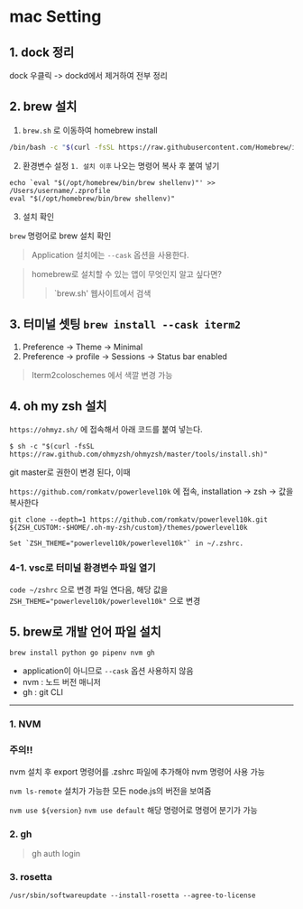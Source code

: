 # mac Setting

## **1. dock 정리**

dock 우클릭 -> dockd에서 제거하여 전부 정리

## **2. brew 설치**

1. `brew.sh` 로 이동하여 homebrew install



```sh
/bin/bash -c "$(curl -fsSL https://raw.githubusercontent.com/Homebrew/install/HEAD/install.sh)"
```

2. 환경변수 설정
`1. 설치 이후` 나오는 명령어 복사 후 붙여 넣기

```
echo `eval "$(/opt/homebrew/bin/brew shellenv)"' >> /Users/username/.zprofile
eval "$(/opt/homebrew/bin/brew shellenv)"
```

3. 설치 확인

`brew` 명령어로 brew 설치 확인


> Application 설치에는 `--cask` 옵션을 사용한다.

> homebrew로 설치할 수 있는 앱이 무엇인지 알고 싶다면?
>> `brew.sh' 웹사이트에서 검색


## **3. 터미널 셋팅 `brew install --cask iterm2`**

1. Preference -> Theme -> Minimal
2. Preference -> profile -> Sessions -> Status bar enabled

> Iterm2coloschemes 에서 색깔 변경 가능
 

## **4. oh my zsh 설치**


`https://ohmyz.sh/` 에 접속해서 아래 코드를 붙여 넣는다.
```
$ sh -c "$(curl -fsSL https://raw.github.com/ohmyzsh/ohmyzsh/master/tools/install.sh)"
```

git master로 권한이 변경 된다, 이때

`https://github.com/romkatv/powerlevel10k` 에 접속,
installation -> zsh -> 값을 복사한다


```
git clone --depth=1 https://github.com/romkatv/powerlevel10k.git ${ZSH_CUSTOM:-$HOME/.oh-my-zsh/custom}/themes/powerlevel10k
```

```
Set `ZSH_THEME="powerlevel10k/powerlevel10k"` in ~/.zshrc.
```

### 4-1. vsc로 터미널 환경변수 파일 열기

`code ~/zshrc` 으로 변경 파일 연다음,
해당 값을 `ZSH_THEME="powerlevel10k/powerlevel10k"` 으로 변경



## **5. brew로 개발 언어 파일 설치**

```
brew install python go pipenv nvm gh
```

* application이 아니므로 `--cask` 옵션 사용하지 않음
* nvm : 노드 버전 매니저
* gh : git CLI 

----

### 1. NVM

### **주의!!**
nvm 설치 후 export 명령어를 .zshrc 파일에 추가해야 nvm 명령어 사용 가능

`nvm ls-remote` 설치가 가능한 모든 node.js의 버전을 보여줌

`nvm use ${version}`
`nvm use default`
해당 명령어로 명령어 분기가 가능

### 2. gh

> gh auth login


### 3. rosetta

```
/usr/sbin/softwareupdate --install-rosetta --agree-to-license
```














